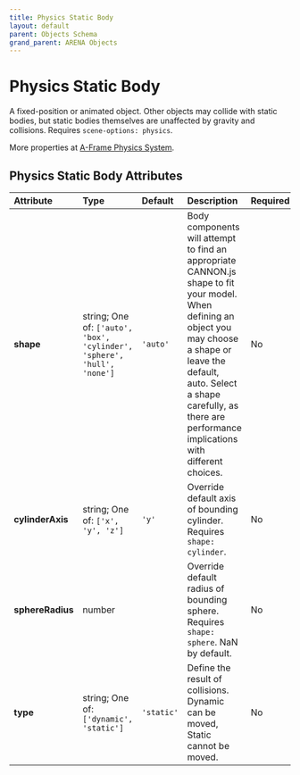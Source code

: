 ```yaml
---
title: Physics Static Body
layout: default
parent: Objects Schema
grand_parent: ARENA Objects
---
```


<!--CAUTION: This file is autogenerated from https://github.com/arenaxr/arena-schemas. Changes made here may be overwritten.-->


Physics Static Body
===================


A fixed-position or animated object. Other objects may collide with static bodies, but static bodies themselves are unaffected by gravity and collisions. Requires `scene-options: physics`.

More properties at <a href='https://github.com/c-frame/aframe-physics-system/blob/master/CannonDriver.md'>A-Frame Physics System</a>.

Physics Static Body Attributes
-------------------------------

|Attribute|Type|Default|Description|Required|
| :--- | :--- | :--- | :--- | :--- |
|**shape**|string; One of: ```['auto', 'box', 'cylinder', 'sphere', 'hull', 'none']```|```'auto'```|Body components will attempt to find an appropriate CANNON.js shape to fit your model. When defining an object you may choose a shape or leave the default, auto. Select a shape carefully, as there are performance implications with different choices.|No|
|**cylinderAxis**|string; One of: ```['x', 'y', 'z']```|```'y'```|Override default axis of bounding cylinder. Requires `shape: cylinder`.|No|
|**sphereRadius**|number||Override default radius of bounding sphere. Requires `shape: sphere`. NaN by default.|No|
|**type**|string; One of: ```['dynamic', 'static']```|```'static'```|Define the result of collisions. Dynamic can be moved, Static cannot be moved.|No|
